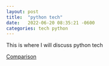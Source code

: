 ```yaml
---
layout: post
title:  "python tech"
date:   2022-06-20 08:35:21 -0600
categories: tech python
---
```

This is where I will discuss python tech

[Comparison](https://tdfacer.github.io/tech/python-comparison)
